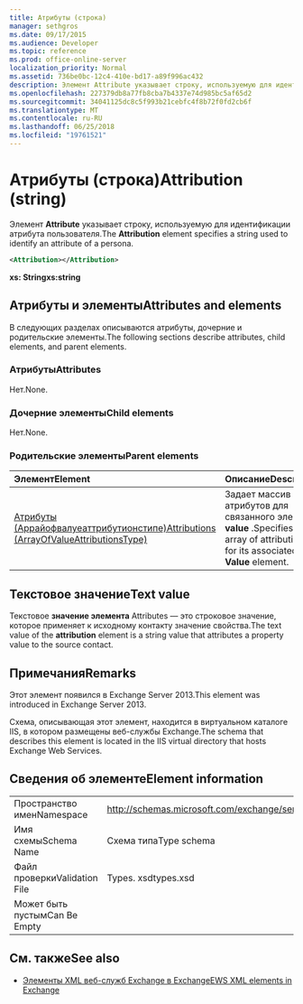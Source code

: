 ```yaml
---
title: Атрибуты (строка)
manager: sethgros
ms.date: 09/17/2015
ms.audience: Developer
ms.topic: reference
ms.prod: office-online-server
localization_priority: Normal
ms.assetid: 736be0bc-12c4-410e-bd17-a89f996ac432
description: Элемент Attribute указывает строку, используемую для идентификации атрибута пользователя.
ms.openlocfilehash: 227379db8a77fb8cba7b4337e74d985bc5af65d2
ms.sourcegitcommit: 34041125dc8c5f993b21cebfc4f8b72f0fd2cb6f
ms.translationtype: MT
ms.contentlocale: ru-RU
ms.lasthandoff: 06/25/2018
ms.locfileid: "19761521"
---
```

# <a name="attribution-string"></a><span data-ttu-id="aba5a-103">Атрибуты (строка)</span><span class="sxs-lookup"><span data-stu-id="aba5a-103">Attribution (string)</span></span>

<span data-ttu-id="aba5a-104">Элемент **Attribute** указывает строку, используемую для идентификации атрибута пользователя.</span><span class="sxs-lookup"><span data-stu-id="aba5a-104">The **Attribution** element specifies a string used to identify an attribute of a persona.</span></span> 
  
```XML
<Attribution></Attribution>
```

 <span data-ttu-id="aba5a-105">**xs: String**</span><span class="sxs-lookup"><span data-stu-id="aba5a-105">**xs:string**</span></span>
## <a name="attributes-and-elements"></a><span data-ttu-id="aba5a-106">Атрибуты и элементы</span><span class="sxs-lookup"><span data-stu-id="aba5a-106">Attributes and elements</span></span>

<span data-ttu-id="aba5a-107">В следующих разделах описываются атрибуты, дочерние и родительские элементы.</span><span class="sxs-lookup"><span data-stu-id="aba5a-107">The following sections describe attributes, child elements, and parent elements.</span></span>
  
### <a name="attributes"></a><span data-ttu-id="aba5a-108">Атрибуты</span><span class="sxs-lookup"><span data-stu-id="aba5a-108">Attributes</span></span>

<span data-ttu-id="aba5a-109">Нет.</span><span class="sxs-lookup"><span data-stu-id="aba5a-109">None.</span></span>
  
### <a name="child-elements"></a><span data-ttu-id="aba5a-110">Дочерние элементы</span><span class="sxs-lookup"><span data-stu-id="aba5a-110">Child elements</span></span>

<span data-ttu-id="aba5a-111">Нет.</span><span class="sxs-lookup"><span data-stu-id="aba5a-111">None.</span></span>
  
### <a name="parent-elements"></a><span data-ttu-id="aba5a-112">Родительские элементы</span><span class="sxs-lookup"><span data-stu-id="aba5a-112">Parent elements</span></span>

|<span data-ttu-id="aba5a-113">**Элемент**</span><span class="sxs-lookup"><span data-stu-id="aba5a-113">**Element**</span></span>|<span data-ttu-id="aba5a-114">**Описание**</span><span class="sxs-lookup"><span data-stu-id="aba5a-114">**Description**</span></span>|
|:-----|:-----|
|[<span data-ttu-id="aba5a-115">Атрибуты (Аррайофвалуеаттрибутионстипе)</span><span class="sxs-lookup"><span data-stu-id="aba5a-115">Attributions (ArrayOfValueAttributionsType)</span></span>](attributions-arrayofvalueattributionstype.md) <br/> |<span data-ttu-id="aba5a-116">Задает массив атрибутов для связанного элемента **value** .</span><span class="sxs-lookup"><span data-stu-id="aba5a-116">Specifies an array of attributions for its associated **Value** element.</span></span>  <br/> |
   
## <a name="text-value"></a><span data-ttu-id="aba5a-117">Текстовое значение</span><span class="sxs-lookup"><span data-stu-id="aba5a-117">Text value</span></span>

<span data-ttu-id="aba5a-118">Текстовое **значение элемента** Attributes — это строковое значение, которое применяет к исходному контакту значение свойства.</span><span class="sxs-lookup"><span data-stu-id="aba5a-118">The text value of the **attribution** element is a string value that attributes a property value to the source contact.</span></span> 
  
## <a name="remarks"></a><span data-ttu-id="aba5a-119">Примечания</span><span class="sxs-lookup"><span data-stu-id="aba5a-119">Remarks</span></span>

<span data-ttu-id="aba5a-120">Этот элемент появился в Exchange Server 2013.</span><span class="sxs-lookup"><span data-stu-id="aba5a-120">This element was introduced in Exchange Server 2013.</span></span>
  
<span data-ttu-id="aba5a-121">Схема, описывающая этот элемент, находится в виртуальном каталоге IIS, в котором размещены веб-службы Exchange.</span><span class="sxs-lookup"><span data-stu-id="aba5a-121">The schema that describes this element is located in the IIS virtual directory that hosts Exchange Web Services.</span></span>
  
## <a name="element-information"></a><span data-ttu-id="aba5a-122">Сведения об элементе</span><span class="sxs-lookup"><span data-stu-id="aba5a-122">Element information</span></span>

|||
|:-----|:-----|
|<span data-ttu-id="aba5a-123">Пространство имен</span><span class="sxs-lookup"><span data-stu-id="aba5a-123">Namespace</span></span>  <br/> |http://schemas.microsoft.com/exchange/services/2006/types  <br/> |
|<span data-ttu-id="aba5a-124">Имя схемы</span><span class="sxs-lookup"><span data-stu-id="aba5a-124">Schema Name</span></span>  <br/> |<span data-ttu-id="aba5a-125">Схема типа</span><span class="sxs-lookup"><span data-stu-id="aba5a-125">Type schema</span></span>  <br/> |
|<span data-ttu-id="aba5a-126">Файл проверки</span><span class="sxs-lookup"><span data-stu-id="aba5a-126">Validation File</span></span>  <br/> |<span data-ttu-id="aba5a-127">Types. xsd</span><span class="sxs-lookup"><span data-stu-id="aba5a-127">types.xsd</span></span>  <br/> |
|<span data-ttu-id="aba5a-128">Может быть пустым</span><span class="sxs-lookup"><span data-stu-id="aba5a-128">Can Be Empty</span></span>  <br/> ||
   
## <a name="see-also"></a><span data-ttu-id="aba5a-129">См. также</span><span class="sxs-lookup"><span data-stu-id="aba5a-129">See also</span></span>

- [<span data-ttu-id="aba5a-130">Элементы XML веб-служб Exchange в Exchange</span><span class="sxs-lookup"><span data-stu-id="aba5a-130">EWS XML elements in Exchange</span></span>](ews-xml-elements-in-exchange.md)

